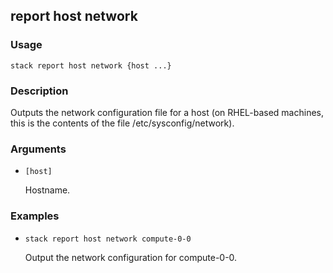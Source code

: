 ## report host network

### Usage

`stack report host network {host ...}`

### Description


Outputs the network configuration file for a host (on RHEL-based
machines, this is the contents of the file /etc/sysconfig/network).



### Arguments

* `[host]`

   Hostname.


### Examples

* `stack report host network compute-0-0`

   Output the network configuration for compute-0-0.



